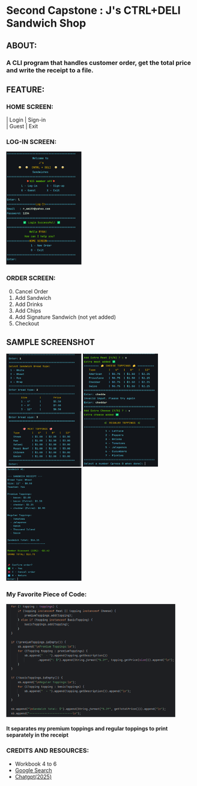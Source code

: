 # Second Capstone : J's CTRL+DELI Sandwich Shop<br>
## ABOUT:<br>
### A CLI program that handles customer order, get the total price and write the receipt to a file.<br>
## FEATURE:<br>
### HOME SCREEN:<br>
| Login | Sign-in <br>
| Guest | Exit <br>
### LOG-IN SCREEN: <br>
<img src="https://github.com/JHT-Gitt/CtrlDeliSandwich/blob/master/s2.png" width="200" height="300"> <br>
### ORDER SCREEN:<br>
0. Cancel Order <br>
1. Add Sandwich <br>
2. Add Drinks  <br>
3. Add Chips <br>
4. Add Signature Sandwich (not yet added) <br>
5. Checkout <br>


## SAMPLE SCREENSHOT
<img src="https://github.com/JHT-Gitt/CtrlDeliSandwich/blob/master/Diagram/s3.png" width="200" height="300"> <img src="https://github.com/JHT-Gitt/CtrlDeliSandwich/blob/master/Diagram/s4.png" width="200" height="300"> <img src="https://github.com/JHT-Gitt/CtrlDeliSandwich/blob/master/Diagram/s5.png" width="200" height="300">
<br>
### My Favorite Piece of Code: <br>
<img src="https://github.com/JHT-Gitt/CtrlDeliSandwich/blob/master/Diagram/s6.png" width="450" height="300"> <br>

#### It separates my premium toppings and regular toppings to print separately in the receipt

### CREDITS AND RESOURCES:
- Workbook 4 to 6
- [Google Search](https://google.com)
- [Chatgpt(2025)](https://chatgpt.com/)
